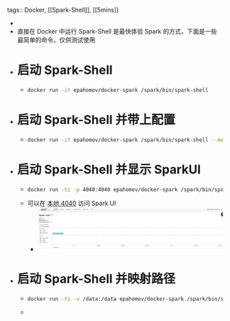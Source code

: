 tags:: Docker, [[Spark-Shell]], [[5mins]]

-
- 直接在 Docker 中运行 Spark-Shell 是最快体验 Spark 的方式，下面是一些最简单的命令，仅供测试使用
- # 启动 Spark-Shell
	- ``` bash
	  docker run -it epahomov/docker-spark /spark/bin/spark-shell
	  ```
- # 启动 Spark-Shell 并带上配置
	- ``` bash
	  docker run -it epahomov/docker-spark /spark/bin/spark-shell --master local --conf spark.executor.memory=1g
	  ```
- # 启动 Spark-Shell 并显示 SparkUI
	- ``` bash
	  docker run -ti -p 4040:4040 epahomov/docker-spark /spark/bin/spark-shell
	  ```
	- 可以在 [本地 4040](http://localhost:4040/jobs/) 访问 Spark UI
		- ![image.png](../assets/image_1680753200636_0.png)
- # 启动 Spark-Shell 并映射路径
	- ``` bash
	  docker run -ti -v /data:/data epahomov/docker-spark /spark/bin/spark-shell --master local --packages com.databricks:spark-csv_2.11:1.5.0
	  ```
	-